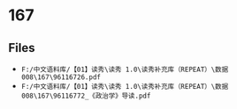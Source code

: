 # 167

## Files

- `F:/中文语料库/【01】读秀\读秀 1.0\读秀补充库（REPEAT）\数据008\167\96116726.pdf`
- `F:/中文语料库/【01】读秀\读秀 1.0\读秀补充库（REPEAT）\数据008\167\96116772_《政治学》导读.pdf`
